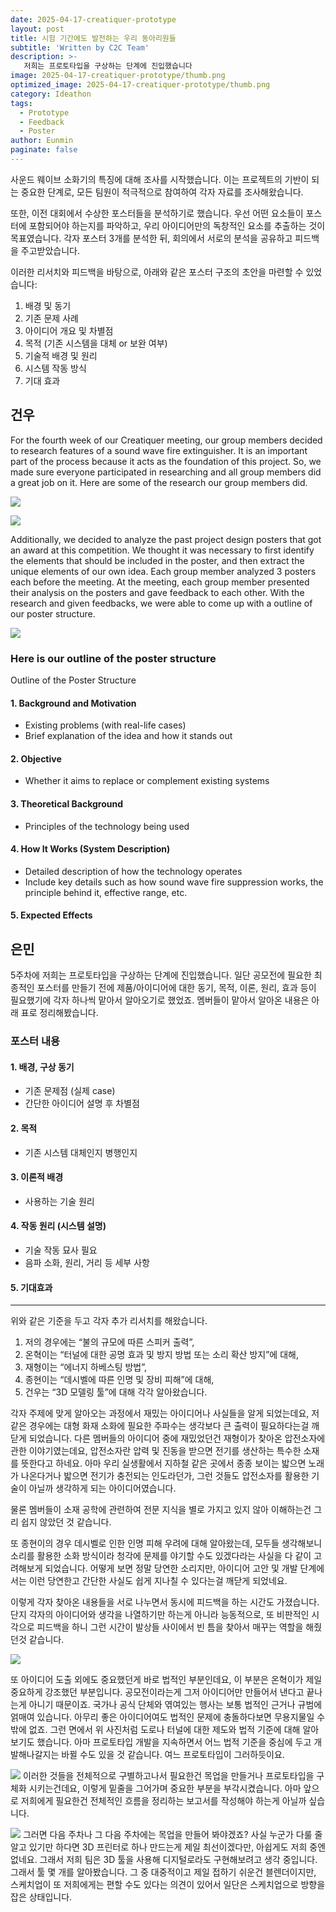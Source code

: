 ```yaml
---
date: 2025-04-17-creatiquer-prototype
layout: post
title: 시험 기간에도 발전하는 우리 동아리원들 
subtitle: 'Written by C2C Team'
description: >-
   저희는 프로토타입을 구상하는 단계에 진입했습니다
image: 2025-04-17-creatiquer-prototype/thumb.png
optimized_image: 2025-04-17-creatiquer-prototype/thumb.png
category: Ideathon
tags:
  - Prototype 
  - Feedback 
  - Poster
author: Eunmin
paginate: false
---
```


사운드 웨이브 소화기의 특징에 대해 조사를 시작했습니다. 이는 프로젝트의 기반이 되는 중요한 단계로, 모든 팀원이 적극적으로 참여하여 각자 자료를 조사해왔습니다.

또한, 이전 대회에서 수상한 포스터들을 분석하기로 했습니다. 우선 어떤 요소들이 포스터에 포함되어야 하는지를 파악하고, 우리 아이디어만의 독창적인 요소를 추출하는 것이 목표였습니다. 각자 포스터 3개를 분석한 뒤, 회의에서 서로의 분석을 공유하고 피드백을 주고받았습니다.

이러한 리서치와 피드백을 바탕으로, 아래와 같은 포스터 구조의 초안을 마련할 수 있었습니다:

1. 배경 및 동기  
2. 기존 문제 사례  
3. 아이디어 개요 및 차별점  
4. 목적 (기존 시스템을 대체 or 보완 여부)  
5. 기술적 배경 및 원리  
6. 시스템 작동 방식  
7. 기대 효과

## 건우

For the fourth week of our Creatiquer meeting, our group members decided to research features of a sound wave fire extinguisher. It is an important part of the process because it acts as the foundation of this project. So, we made sure everyone participated in researching and all group members did a great job on it. Here are some of the research our group members did.

![]({{site.url}}/assets/img/2025-04-17-creatiquer-prototype/gw.png)

![]({{site.url}}/assets/img/2025-04-17-creatiquer-prototype/wave.png)

Additionally, we decided to analyze the past project design posters that got an award at this competition. We thought it was necessary to first identify the elements that should be included in the poster, and then extract the unique elements of our own idea. Each group member analyzed 3 posters each before the meeting. 
At the meeting, each group member presented their analysis on the posters and gave feedback to each other. With the research and given feedbacks, we were able to come up with a outline of our poster structure.

![]({{site.url}}/assets/img/2025-04-17-creatiquer-prototype/poster.png)

### Here is our outline of the poster structure

Outline of the Poster Structure

#### 1. Background and Motivation
- Existing problems (with real-life cases)
- Brief explanation of the idea and how it stands out

#### 2. Objective
- Whether it aims to replace or complement existing systems

#### 3. Theoretical Background
- Principles of the technology being used

#### 4. How It Works (System Description)
- Detailed description of how the technology operates
- Include key details such as how sound wave fire suppression works, the principle behind it, effective range, etc.

#### 5. Expected Effects

## 은민

5주차에 저희는 프로토타입을 구상하는 단계에 진입했습니다. 일단 공모전에 필요한 최종적인 포스터를 만들기 전에 제품/아이디어에 대한 동기, 목적, 이론, 원리, 효과 등이 필요했기에 각자 하나씩 맡아서 알아오기로 했었죠. 멤버들이 맡아서 알아온 내용은 아래 표로 정리해봤습니다.

### 포스터 내용

#### 1. 배경, 구상 동기
- 기존 문제점 (실제 case)
- 간단한 아이디어 설명 후 차별점

#### 2. 목적
- 기존 시스템 대체인지 병행인지

#### 3. 이론적 배경
- 사용하는 기술 원리

#### 4. 작동 원리 (시스템 설명)
- 기술 작동 묘사 필요
- 음파 소화, 원리, 거리 등 세부 사항

#### 5. 기대효과

---

위와 같은 기준을 두고 각자 추가 리서치를 해왔습니다.

1. 저의 경우에는 “불의 규모에 따른 스피커 출력”,
2. 온혁이는 “터널에 대한 공명 효과 및 방지 방법 또는 소리 확산 방지”에 대해,
3. 재형이는 “에너지 하베스팅 방법”,
4. 종현이는 “데시벨에 따른 인명 및 장비 피해”에 대해,
5. 건우는 “3D 모델링 툴”에 대해 각각 알아왔습니다.

각자 주제에 맞게 알아오는 과정에서 재밌는 아이디어나 사실들을 알게 되었는데요, 저 같은 경우에는 대형 화재 소화에 필요한 주파수는 생각보다 큰 출력이 필요하다는걸 깨닫게 되었습니다.
다른 멤버들의 아이디어 중에 재밌었던건 재형이가 찾아온 압전소자에 관한 이야기였는데요, 압전소자란 압력 및 진동을 받으면 전기를 생산하는 특수한 소재를 뜻한다고 하네요. 아마 우리 실생활에서 지하철 같은 곳에서 종종 보이는 밟으면 노래가 나온다거나 밟으면 전기가 충전되는 인도라던가, 그런 것들도 압전소자를 활용한 기술이 아닐까 생각하게 되는 아이디어였습니다.

물론 멤버들이 소재 공학에 관련하여 전문 지식을 별로 가지고 있지 않아 이해하는건 그리 쉽지 않았던 것 같습니다.


또 종현이의 경우 데시벨로 인한 인명 피해 우려에 대해 알아왔는데, 모두들 생각해보니 소리를 활용한 소화 방식이라 청각에 문제를 야기할 수도 있겠다라는 사실을 다 같이 고려해보게 되었습니다. 어떻게 보면 정말 당연한 소리지만, 아이디어 고안 및 개발 단계에서는 이런 당연한고 간단한 사실도 쉽게 지나칠 수 있다는걸 깨닫게 되었네요.

이렇게 각자 찾아온 내용들을 서로 나누면서 동시에 피드백을 하는 시간도 가졌습니다. 단지 각자의 아이디어와 생각을 나열하기만 하는게 아니라 능동적으로, 또 비판적인 시각으로 피드백을 하니 그런 시간이 발상들 사이에서 빈 틈을 찾아서 매꾸는 역할을 해줬던것 같습니다.

![]({{site.url}}/assets/img/2025-04-17-creatiquer-prototype/law.png)

또 아이디어 도출 외에도 중요했던게 바로 법적인 부분인데요, 이 부분은 온혁이가 제일 중요하게 강조했던 부분입니다. 공모전이라는게 그저 아이디어만 만들어서 낸다고 끝나는게 아니기 때문이죠. 국가나 공식 단체와 엮여있는 행사는 보통 법적인 근거나 규범에 얽매여 있습니다. 아무리 좋은 아이디어여도 법적인 문제에 충돌하다보면 무용지물일 수 밖에 없죠. 그런 면에서 위 사진처럼 도로나 터널에 대한 제도와 법적 기준에 대해 알아보기도 했습니다. 아마 프로토타입 개발을 지속하면서 어느 법적 기준을 중심에 두고 개발해나갈지는 바뀔 수도 있을 것 같습니다. 여느 프로토타입이 그러하듯이요.


![]({{site.url}}/assets/img/2025-04-17-creatiquer-prototype/law.png)
이러한 것들을 전체적으로 구별하고나서 필요한건 목업을 만들거나 프로토타입을 구체화 시키는건데요, 이렇게 밑줄을 그어가며 중요한 부분을 부각시켰습니다.
아마 앞으로 저희에게 필요한건 전체적인 흐름을 정리하는 보고서를 작성해야 하는게 아닐까 싶습니다.


![]({{site.url}}/assets/img/2025-04-17-creatiquer-prototype/energy.png)
그러면 다음 주차나 그 다음 주차에는 목업을 만들어 봐야겠죠? 사실 누군가 다룰 줄 알고 있기만 하다면 3D 프린터로 하나 만드는게 제일 최선이겠다만, 아쉽게도 저희 중엔 없네요. 그래서 저희 팀은 3D 툴을 사용해 디지털로라도 구현해보려고 생각 중입니다. 그래서 툴 몇 개를 알아봤습니다.
그 중 대중적이고 제일 접하기 쉬운건 블렌더이지만, 스케치업이 또 저희에게는 편할 수도 있다는 의견이 있어서 일단은 스케치업으로 방향을 잡은 상태입니다.
